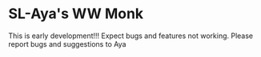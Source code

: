 # SL-Aya's WW Monk

This is early development!!! Expect bugs and features not working. Please report bugs and suggestions to Aya
